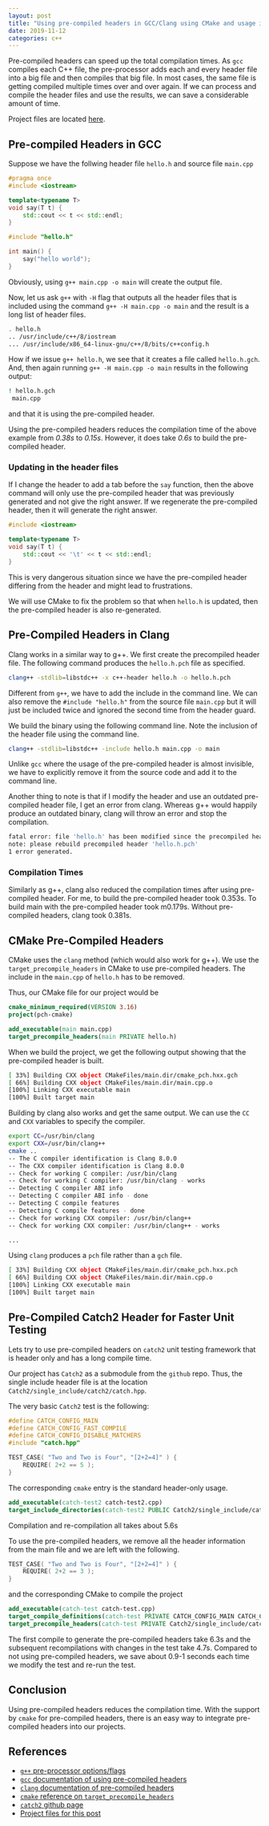 ```yaml
---
layout: post
title: "Using pre-compiled headers in GCC/Clang using CMake and usage in Catch2"
date: 2019-11-12
categories: c++
---
```


Pre-compiled headers can speed up the total compilation times. As `gcc` compiles each C++ file, the pre-processor adds each and every header file into a big file and then compiles that big file. In most cases, the same file is getting compiled multiple times over and over again. If we can process and compile the header files and use the results, we can save a considerable amount of time.

Project files are located [here](https://github.com/mochan-b/pch-cmake).

## Pre-compiled Headers in GCC

Suppose we have the follwing header file `hello.h` and source file `main.cpp`

```cpp
#pragma once
#include <iostream>

template<typename T>
void say(T t) {
	std::cout << t << std::endl;
}
```

```cpp
#include "hello.h"

int main() {
	say("hello world");
}
```

Obviously, using `g++ main.cpp -o main` will create the output file.

Now, let us ask `g++` with `-H` flag that outputs all the header files that is included using the command `g++ -H main.cpp -o main` and the result is a long list of header files.

```bash
. hello.h
.. /usr/include/c++/8/iostream
... /usr/include/x86_64-linux-gnu/c++/8/bits/c++config.h

```

How if we issue `g++ hello.h`, we see that it creates a file called `hello.h.gch`. And, then again running `g++ -H main.cpp -o main` results in the following output:

```bash
! hello.h.gch
 main.cpp
```
and that it is using the pre-compiled header.

Using the pre-compiled headers reduces the compilation time of the above example from _0.38s_ to _0.15s_. However, it does take _0.6s_ to build the pre-compiled header.

### Updating in the header files

If I change the header to add a tab before the `say` function, then the above command will only use the pre-compiled header that was previously generated and not give the right answer. If we regenerate the pre-compiled header, then it will generate the right answer.

```cpp
#include <iostream>

template<typename T>
void say(T t) {
	std::cout << '\t' << t << std::endl;
}
```

This is very dangerous situation since we have the pre-compiled header differing from the header and might lead to frustrations.

We will use CMake to fix the problem so that when `hello.h` is updated, then the pre-compiled header is also re-generated.

## Pre-Compiled Headers in Clang

Clang works in a similar way to g++. We first create the precompiled header file. The following command produces the `hello.h.pch` file as specified.

```bash
clang++ -stdlib=libstdc++ -x c++-header hello.h -o hello.h.pch
```

Different from `g++`, we have to add the include in the command line. We can also remove the `#include "hello.h"` from the source file `main.cpp` but it will just be included twice and ignored the second time from the header guard.

We build the binary using the following command line. Note the inclusion of the header file using the command line.

```bash
clang++ -stdlib=libstdc++ -include hello.h main.cpp -o main
```

Unlike `gcc` where the usage of the pre-compiled header is almost invisible, we have to explicitly remove it from the source code and add it to the command line. 

Another thing to note is that if I modify the header and use an outdated pre-compiled header file, I get an error from clang. Whereas g++ would happily produce an outdated binary, clang will throw an error and stop the compilation.

```bash
fatal error: file 'hello.h' has been modified since the precompiled header 'hello.h.pch' was built
note: please rebuild precompiled header 'hello.h.pch'
1 error generated.
```

### Compilation Times

Similarly as g++, clang also reduced the compilation times after using pre-compiled header. For me, to build the pre-compiled header took 0.353s. To build main with the pre-compiled header took m0.179s. Without pre-compiled headers, clang took 0.381s. 

## CMake Pre-Compiled Headers

CMake uses the `clang` method (which would also work for g++). We use the `target_precompile_headers` in CMake to use pre-compiled headers. The include in the `main.cpp` of `hello.h` has to be removed.

Thus, our CMake file for our project would be 

```cmake
cmake_minimum_required(VERSION 3.16)
project(pch-cmake)

add_executable(main main.cpp)
target_precompile_headers(main PRIVATE hello.h)
```

When we build the project, we get the following output showing that the pre-compiled header is built.

``` bash
[ 33%] Building CXX object CMakeFiles/main.dir/cmake_pch.hxx.gch
[ 66%] Building CXX object CMakeFiles/main.dir/main.cpp.o
[100%] Linking CXX executable main
[100%] Built target main
```

Building by clang also works and get the same output. We can use the `CC` and `CXX` variables to specify the compiler.

```bash
export CC=/usr/bin/clang
export CXX=/usr/bin/clang++
cmake ..
-- The C compiler identification is Clang 8.0.0
-- The CXX compiler identification is Clang 8.0.0
-- Check for working C compiler: /usr/bin/clang
-- Check for working C compiler: /usr/bin/clang - works
-- Detecting C compiler ABI info
-- Detecting C compiler ABI info - done
-- Detecting C compile features
-- Detecting C compile features - done
-- Check for working CXX compiler: /usr/bin/clang++
-- Check for working CXX compiler: /usr/bin/clang++ - works

...
```

Using `clang` produces a `pch` file rather than a `gch` file.

```bash
[ 33%] Building CXX object CMakeFiles/main.dir/cmake_pch.hxx.pch
[ 66%] Building CXX object CMakeFiles/main.dir/main.cpp.o
[100%] Linking CXX executable main
[100%] Built target main
```

## Pre-Compiled Catch2 Header for Faster Unit Testing

Lets try to use pre-compiled headers on `catch2` unit testing framework that is header only and has a long compile time.

Our project has `Catch2` as a submodule from the `github` repo. Thus, the single include header file is at the location `Catch2/single_include/catch2/catch.hpp`.

The very basic `Catch2` test is the following:
```cpp
#define CATCH_CONFIG_MAIN  
#define CATCH_CONFIG_FAST_COMPILE
#define CATCH_CONFIG_DISABLE_MATCHERS
#include "catch.hpp"

TEST_CASE( "Two and Two is Four", "[2+2=4]" ) {
    REQUIRE( 2+2 == 5 );
}
```

The corresponding `cmake` entry is the standard header-only usage.
```cmake
add_executable(catch-test2 catch-test2.cpp)
target_include_directories(catch-test2 PUBLIC Catch2/single_include/catch2/)
```

Compilation and re-compilation all takes about 5.6s

To use the pre-compiled headers, we remove all the header information from the main file and we are left with the following.

```cpp
TEST_CASE( "Two and Two is Four", "[2+2=4]" ) {
    REQUIRE( 2+2 == 3 );
}
```

and the corresponding CMake to compile the project

```cmake
add_executable(catch-test catch-test.cpp)
target_compile_definitions(catch-test PRIVATE CATCH_CONFIG_MAIN CATCH_CONFIG_FAST_COMPILE CATCH_CONFIG_DISABLE_MATCHERS)
target_precompile_headers(catch-test PRIVATE Catch2/single_include/catch2/catch.hpp)
```

The first compile to generate the pre-compiled headers take 6.3s and the subsequent recompilations with changes in the test take 4.7s. Compared to not using pre-compiled headers, we save about 0.9-1 seconds each time we modify the test and re-run the test.

## Conclusion

Using pre-compiled headers reduces the compilation time. With the support by `cmake` for pre-compiled headers, there is an easy way to integrate pre-compiled headers into our projects.

## References

- [`g++` pre-processor options/flags](https://gcc.gnu.org/onlinedocs/gcc-3.1.1/gcc/Preprocessor-Options.html#Preprocessor%20Options)
- [`gcc` documentation of using pre-compiled headers](https://gcc.gnu.org/onlinedocs/gcc/Precompiled-Headers.html)
- [`clang` documentation of pre-compiled headers](https://clang.llvm.org/docs/UsersManual.html#usersmanual-precompiled-headers)
- [`cmake` reference on `target_precompile_headers`](https://cmake.org/cmake/help/latest/command/target_precompile_headers.html)
- [`catch2` github page](https://github.com/catchorg/Catch2)
- [Project files for this post](https://github.com/mochan-b/pch-cmake)

